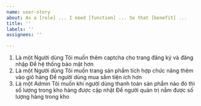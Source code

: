 ```yaml
---
name: user-story
about: As a [role] ... I need [function] ... So that [benefit] ...
title: ''
labels: ''
assignees: ''

---
```


1. Là một Người dùng	Tôi muốn thêm captcha cho trang đăng ký và đăng nhập		Để hệ thống bảo mật hơn
2. Là một Người dùng	Tôi muốn trang sản phẩm tích hợp chức năng thêm vào giỏ hàng	Để người dùng mua sắm tiện ích hơn		
3. Là một Admin	Tôi muốn khi người dùng thanh toán sản phẩm nào đó thì số lượng trong kho hàng được cập nhật		Để người quản trị nắm được số lượng hàng trong kho
